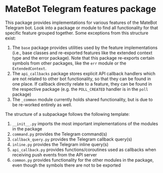 # MateBot Telegram features package

This package provides implementations for various features
of the MateBot Telegram bot. Look into a package or module to
find all functionality for that specific feature grouped
together. Some exceptions from this structure exist:

1. The `base` package provides utilities used by the feature 
   implementations (i.e., base classes and re-exported
   features like the extended context type and the error package).
   Note that this package re-exports certain symbols from other
   packages, like the `err` module or the `ExtendedContext`.
2. The `api_callbacks` package stores explicit API callback handlers
   which are not related to other bot functionality, so that they can
   be found in one place. If callback directly relate to a feature,
   they can be found in the respective package (e.g. the
   `POLL_CREATED` handler is in the `poll` package)
3. The `_common` module currently holds shared functionality,
   but is due to be re-worked entirely as well.

The structure of a subpackage follows the following template:

1. `__init__.py` imports the most important implementations
   of the modules in the package
2. `command.py` provides the Telegram command(s)
3. `callback_query.py` provides the Telegram callback query(s)
4. `inline.py` provides the Telegram inline query(s)
5. `api_callback.py` provides functions/coroutines used as
   callbacks when receiving push events from the API server
6. `common.py` provides functionality for the other modules in the
    package, even though the symbols there are not to be exported
